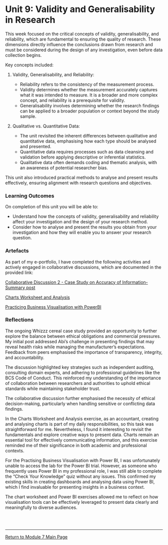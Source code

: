 # Unit 9: Validity and Generalisability in Research

This week focused on the critical concepts of validity, generalisability, and reliability, which are fundamental to ensuring the quality of research. These dimensions directly influence the conclusions drawn from research and must be considered during the design of any investigation, even before data collection begins.

Key concepts included:
1. Validity, Generalisability, and Reliability:
   - Reliability refers to the consistency of the measurement process.
   - Validity determines whether the measurement accurately captures what it was intended to measure. It is a broader and more complex concept, and reliability is a prerequisite for validity.
   - Generalisability involves determining whether the research findings can be applied to a broader population or context beyond the study sample.

2. Qualitative vs. Quantitative Data:
   - The unit revisited the inherent differences between qualitative and quantitative data, emphasising how each type should be analysed and presented.
   - Quantitative data requires processes such as data cleansing and validation before applying descriptive or inferential statistics.
   - Qualitative data often demands coding and thematic analysis, with an awareness of potential researcher bias.

This unit also introduced practical methods to analyse and present results effectively, ensuring alignment with research questions and objectives.

### Learning Outcomes
On completion of this unit you will be able to:
 - Understand how the concepts of validity, generalisability and reliability affect your investigation and the design of your research method.
 - Consider how to analyse and present the results you obtain from your investigation and how they will enable you to answer your research question.

### Artefacts 
As part of my e-portfolio, I have completed the following activities and actively engaged in collaborative discussions, which are documented in the provided link:

[Collaborative Discussion 2 - Case Study on Accuracy of Information-Summary post](RMPP_Unit09_Summary.pdf)

[Charts Worksheet and Analysis](RMPP_Unit09_Activity.md)

[Practicing Business Visualisation with PowerBI](RMPP_Unit09_PowerBI.pdf)

### Reflections
The ongoing Whizzz cereal case study provided an opportunity to further explore the balance between ethical obligations and commercial pressures. My initial post addressed Abi’s challenge in presenting findings that may reveal health risks while managing the manufacturer’s expectations. Feedback from peers emphasised the importance of transparency, integrity, and accountability.

The discussion highlighted key strategies such as independent auditing, consulting domain experts, and adhering to professional guidelines like the BCS Code of Conduct. This reinforced my understanding of the importance of collaboration between researchers and authorities to uphold ethical standards while maintaining stakeholder trust.

The collaborative discussion further emphasised the necessity of ethical decision-making, particularly when handling sensitive or conflicting data findings.

In the Charts Worksheet and Analysis exercise, as an accountant, creating and analysing charts is part of my daily responsibilities, so this task was straightforward for me. Nevertheless, I found it interesting to revisit the fundamentals and explore creative ways to present data. Charts remain an essential tool for effectively communicating information, and this exercise reminded me of their significance in both academic and professional contexts.

For the Practising Business Visualisation with Power BI, I was unfortunately unable to access the lab for the Power BI trial. However, as someone who frequently uses Power BI in my professional role, I was still able to complete the “Check Your Knowledge” quiz without any issues. This confirmed my existing skills in creating dashboards and analysing data using Power BI, which I find invaluable for presenting insights in a business context.

The chart worksheet and Power BI exercises allowed me to reflect on how visualisation tools can be effectively leveraged to present data clearly and meaningfully to diverse audiences.

<br><br>

--- 

[Return to Module 7 Main Page](RMPP_main.md)
